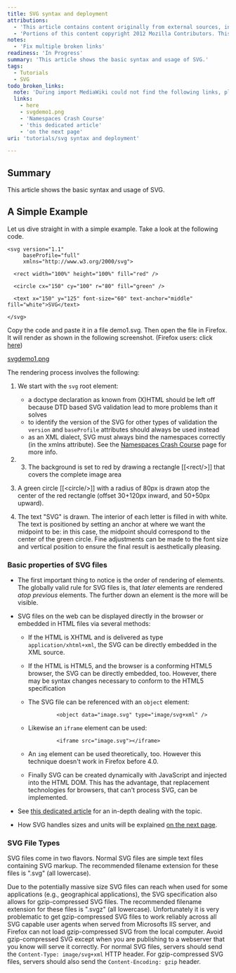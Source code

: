 ```yaml
---
title: SVG syntax and deployment
attributions:
  - 'This article contains content originally from external sources, including ones licensed under the CC-BY-SA license. [![cc-by-sa-small-wpd.png](/assets/public/c/c8/cc-by-sa-small-wpd.png)](http://creativecommons.org/licenses/by-sa/3.0/us/)'
  - 'Portions of this content copyright 2012 Mozilla Contributors. This article contains work licensed under the Creative Commons Attribution-Sharealike License v2.5 or later. The original work is available at Mozilla Developer Network: [Article](https://developer.mozilla.org/en-US/docs/SVG/Tutorial/Getting_Started)'
notes:
  - 'Fix multiple broken links'
readiness: 'In Progress'
summary: 'This article shows the basic syntax and usage of SVG.'
tags:
  - Tutorials
  - SVG
todo_broken_links:
  note: 'During import MediaWiki could not find the following links, please fix and adjust this list.'
  links:
    - here
    - svgdemo1.png
    - 'Namespaces Crash Course'
    - 'this dedicated article'
    - 'on the next page'
uri: 'tutorials/svg syntax and deployment'

---
```

## Summary

This article shows the basic syntax and usage of SVG.

## A Simple Example

Let us dive straight in with a simple example. Take a look at the following code.

    <svg version="1.1"
         baseProfile="full"
         xmlns="http://www.w3.org/2000/svg">

      <rect width="100%" height="100%" fill="red" />

      <circle cx="150" cy="100" r="80" fill="green" />

      <text x="150" y="125" font-size="60" text-anchor="middle" fill="white">SVG</text>

    </svg>

Copy the code and paste it in a file demo1.svg. Then open the file in Firefox. It will render as shown in the following screenshot. (Firefox users: click [here](/w/index.php?title=here&action=edit&redlink=1))

[svgdemo1.png](/w/index.php?title=svgdemo1.png&action=edit&redlink=1)

The rendering process involves the following:

1.  We start with the `svg` root element:
    -   a doctype declaration as known from (X)HTML should be left off because DTD based SVG validation lead to more problems than it solves
    -   to identify the version of the SVG for other types of validation the `version` and `baseProfile` attributes should always be used instead
    -   as an XML dialect, SVG must always bind the namespaces correctly (in the xmlns attribute). See the [Namespaces Crash Course](/w/index.php?title=Namespaces_Crash_Course&action=edit&redlink=1) page for more info.

2.  3.  The background is set to red by drawing a rectangle [[\<rect/\>]] that covers the complete image area
4.  A green circle [[\<circle/\>]] with a radius of 80px is drawn atop the center of the red rectangle (offset 30+120px inward, and 50+50px upward).
5.  The text "SVG" is drawn. The interior of each letter is filled in with white. The text is positioned by setting an anchor at where we want the midpoint to be: in this case, the midpoint should correspond to the center of the green circle. Fine adjustments can be made to the font size and vertical position to ensure the final result is aesthetically pleasing.

### Basic properties of SVG files

-   The first important thing to notice is the order of rendering of elements. The globally valid rule for SVG files is, that *later* elements are rendered *atop previous* elements. The further down an element is the more will be visible.
-   SVG files on the web can be displayed directly in the browser or embedded in HTML files via several methods:
    -   If the HTML is XHTML and is delivered as type `application/xhtml+xml`, the SVG can be directly embedded in the XML source.
    -   If the HTML is HTML5, and the browser is a conforming HTML5 browser, the SVG can be directly embedded, too. However, there may be syntax changes necessary to conform to the HTML5 specification
    -   The SVG file can be referenced with an `object` element:

                     <object data="image.svg" type="image/svg+xml" />

    -   Likewise an `iframe` element can be used:

                     <iframe src="image.svg"></iframe>

    -   An `img` element can be used theoretically, too. However this technique doesn't work in Firefox before 4.0.
    -   Finally SVG can be created dynamically with JavaScript and injected into the HTML DOM. This has the advantage, that replacement technologies for browsers, that can't process SVG, can be implemented.

-   See [this dedicated article](/w/index.php?title=this_dedicated_article&action=edit&redlink=1) for an in-depth dealing with the topic.
-   How SVG handles sizes and units will be explained [on the next page](/w/index.php?title=on_the_next_page&action=edit&redlink=1).

### SVG File Types

SVG files come in two flavors. Normal SVG files are simple text files containing SVG markup. The recommended filename extension for these files is ".svg" (all lowercase).

Due to the potentially massive size SVG files can reach when used for some applications (e.g., geographical applications), the SVG specification also allows for gzip-compressed SVG files. The recommended filename extension for these files is ".svgz" (all lowercase). Unfortunately it is very problematic to get gzip-compressed SVG files to work reliably across all SVG capable user agents when served from Microsofts IIS server, and Firefox can not load gzip-compressed SVG from the local computer. Avoid gzip-compressed SVG except when you are publishing to a webserver that you know will serve it correctly. For normal SVG files, servers should send the `Content-Type: image/svg+xml` HTTP header. For gzip-compressed SVG files, servers should also send the `Content-Encoding: gzip` header.
